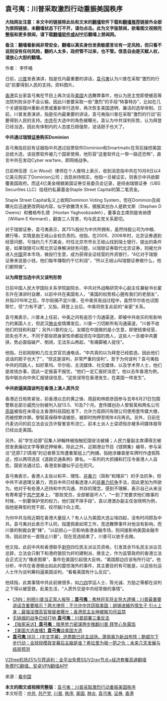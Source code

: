  <h2>袁弓夷：川普采取激烈行动重振美国秩序</h2> <p class="notice"><b>大陆网友注意：本文中的链接除此处和文末的<a href="https://github.com/bannedbook/fanqiang" >翻墙</a>软件下载和<a href="https://github.com/killgcd/justmysocks/blob/master/README.md">翻墙推荐</a>链接外全部为禁网链接，未翻墙状态下打不开，请勿点击。此为文字版禁闻，欲看图文视频完整版和更多禁闻，请下载<a href="https://github.com/bannedbook/fanqiang">翻墙软件或APP</a>后翻墙上禁闻网。</p><p>备注：翻墙看新闻非常安全，翻墙以真实身份发表敏感言论有一定风险，但只看不说则没有任何风险，翻的人太多，政府管不过来，也不管。信息自由是天赋人权，请放心大胆的翻墙。</b></p>  <div class="entry"> <p>作者： 李怀橘</p> <p id="conimg">日前，<a href="https://www.bannedbook.org/bnews/tag/%e5%b7%9d%e6%99%ae/" class="st_tag internal_tag" rel="tag" title="标签 川普 下的日志">川普</a>发表演讲，指是任内最重要的讲话，<a href="https://www.bannedbook.org/bnews/tag/%e8%a2%81%e5%bc%93%e5%a4%b7/" class="st_tag internal_tag" rel="tag" title="标签 袁弓夷 下的日志">袁弓夷</a>认为川普在采取“激烈的行动”前要得到人民的支持。资料图片。</p> <p><a href="https://www.bannedbook.org/bnews/tag/%e9%a6%99%e6%b8%af/" class="st_tag internal_tag" rel="tag" title="标签 香港 下的日志">香港</a>实业家袁弓夷在节目上再次谈及<a href="https://www.bannedbook.org/bnews/tag/%e7%be%8e%e5%9b%bd/" class="st_tag internal_tag" rel="tag" title="标签 美国 下的日志">美国</a>大选舞弊事件，他认为民主党即使被高等法院判败诉亦不会认输，因此川普要采取一些“激烈”的手段“特事特办”，比如在几个关键摇摆州重新点票或重新举行选举，再次恢复美国透明、廉洁的选举体制。日前，川普发表演讲，指是任内最重要的讲话，袁弓夷指川普在采取“激烈的行动”前要得到人民的支持。<a href="https://www.bannedbook.org/bnews/tag/%e4%b8%ad%e5%85%b1/" class="st_tag internal_tag" rel="tag" title="标签 中共 下的日志">中共</a>在大选中的角色被曝光，袁认为中共误判形势，认为拜登已经当选，因此有体制内的人态度日趋强势，说话胆子也大了。</p> <p><strong>中共通过瑞银<a href="https://www.bannedbook.org/bnews/tag/%E8%AF%81%E5%88%B8/" class="st_tag internal_tag" rel="tag" title="标签 证券 下的日志">证券</a>购买Dominion</strong></p> <p>袁弓夷指目前有证据指中共透过投票软件Dominion和Smartmatic在背后操控美国总统大选，该投票软件被几个国家使用，他形容“这套软件比一带一路还恐怖”，直言中共在发动Cyber warfare，即网络战争。</p>  <p>日前林伍德（Lin Wood）律师在个人推特上表示，收到消息指中共在10月8日以4亿美元购买了Dominion公司；消息尚待核实，他指一旦被证实，则表示中共欲颠覆美国政府。而这4亿美金根据美国证券交易委员会记录，是经由瑞银证券（UBS Securities LLC）给纽约私募基金Staple Street Capital的第二笔资金。</p> <p>Staple Street Capital名义上收购Dominion Voting System，但在Dominion丑闻曝光后迅速更改网站内容，似乎欲撇清关系，据报其创办人是欧文斯（Stephen D Owens）和雅格布扎德（Hootan Yaghoobzadeh），董事会主席则是肯纳德（William E Kennard），翻查三人背景，均与民主党关系密切。</p> <p>对于瑞银证券，袁弓夷表示，其75%股份为中共所拥有，虽然持股公司为中粮、建行等，实情是由王岐山全权负责的。他指，在2005、2006年时，北京证券遇到经营问题，亏蚀约几千万美金，时任北京市市长王岐山找到瑞士银行，提出的条件是，如果瑞银可以帮北京证券解决财务问题，以瑞银证券取代北京证券，则被允许进入<span class='wp_keywordlink_affiliate'><a href="https://www.bannedbook.org/" title="中国" target="_blank">中国</a></span>资本市场，做投行生意，成为获得全证经营的外资银行，“4亿对于瑞银证券来说是小钱，他们每年赚取约千亿利润”，“所以王岐山叫瑞银证券做什么，他们都照做”。</p> <p><strong>以为拜登当选中共又误判形势</strong></p> <p>日前中国人民大学国际关系学院副院长、中共对外战略研究中心副主任兼秘书长翟东升在演讲时自爆，以前中共在美国有人，“美国的权势核心圈有我们的老朋友”，并指2016年之后，华尔街搞不定川普，在中美贸易战过程中，虽然华尔街也试图帮忙，但“力有不逮”，又指，拜登上台后，中美将恢复此前的“亲密”关系。</p>  <p>袁弓夷表示，川普未上任前，中美之间有逾百个沟通渠道，即被中共收买的有影响力的美国人士，但武汉<a href="https://www.bannedbook.org/bnews/tag/%e8%82%ba%e7%82%8e/" class="st_tag internal_tag" rel="tag" title="标签 肺炎 下的日志">肺炎</a>疫情爆发后，川普一刀切断所有沟通渠道，“川普不收他们的钱和利益”；另外川普的女儿、女婿在中国做的是小生意，即使结束经营，损失也不大，不同于那些把身家性命都投资在中国的商人，这些人一旦被中共要挟，势必面临破产、倒闭，无法东山再起，“有痛脚被人捉住”。</p> <p>他指，日前刚刚和几位北京官员通电话，“中共真的以为拜登已经胜选，因此他们说话的胆子也大了”，“但这是误判，非常严重的误判”。至于为何误判？袁弓夷指中共的同路人，如好莱坞、华尔街、主流媒体、社交媒体，以及学术界人士，他们是收钱办事，因此一定报喜不报忧，“他们一定汇报好消息”。他以去年香港为例，指中联办向中央汇报错误信息，“这些误导在香港发生，在美国一样发生”。</p> <p><strong>中共欲逼美国谈判在香港上演人质外交</strong></p> <p>香港近日局势紧张，前香港众志的黄之锋、周庭和林郎彦因参与去年6月21日包围警察总部示威而分别被判入狱13.5、10及7个月。壹传媒创办人黎智英和两名公司<span class='wp_keywordlink_affiliate'><a href="https://www.bannedbook.org/bnews/ccpdope/" title="中共高层内幕" target="_blank">高层</a></span>被指在未得业主香港科技园批准下，允许力高顾问有限公司使用壹传媒大楼，而被控欺诈罪。黎智英保释申请被拒，被即时拘押至明年4月再讯。另外，日前在丹麦访问的前立法会议员许智峯宣布流亡。前本土派人士梁颂恒亦被多间媒体报导已经出走美国。</p> <p>另外，前“学生动源”召集人钟翰林被指触犯国安法被捕；人民力量副主席谭得志被控发表煽动文字等罪还押候审。除此之外，近期港台节目《铿锵集》编导，参与采访“还原7.21真相”的记者蔡玉玲遭重案组上门拘捕，指她涉嫌查册车牌时作虚假陈述，控以两项违反《道路交通条例》罪名。一系列的大抓捕和打压令香港人人自危，国安法通过后，香港变新疆似乎近在咫尺。</p>  <p>袁弓夷表示，香港人主张以和平、理性、<span class='wp_keywordlink'><a href="https://www.bannedbook.org/forum2/topic6313.html" title="《非暴力不合作运动丛书》" target="_blank">非暴力</a></span>（简称“和理非”）的手法抗争，但中共不讲道理又暴力，而且中共已经看透港人的<span class='wp_keywordlink'><a href="https://www.bannedbook.org/forum2/topic517.html" title="《非暴力抗争——一种更强大的力量》" target="_blank">非暴力抗争</a></span>手法，因此更加为所欲为。他对于有些港人还持和中共沟通、共存的理念，感到不理解，表示自己从来没有寄希望于<a href="https://www.bannedbook.org/bnews/tag/%e5%85%b1%e4%ba%a7%e5%85%9a/" class="st_tag internal_tag" rel="tag" title="标签 共产党 下的日志">共产党</a>身上，“那些党员，全部都是坏人”，“一到了党要求他们做事的时候，一到要保护党的权力，他们就不择手段”。袁以港澳办副主任张晓明为例，指他是典型的党干部，绞尽脑汁向上爬。</p> <p>为何中共当局近期在香港大量捉人？有人认为美国大选尘埃四起，没有时间顾及中共。袁弓夷对此表示不认同，指蓬佩奥如常工作，竞选舞弊事件对他没有影响，而川普的制裁会更“辣”，“以前担心一旦影响香港金融市场，则间接影响美国金融市场，因此财长一直阻止川普”，现在竞选结束了，川普可以放手去做。</p> <p>他又指，此前中共和香港联手<span class='wp_keywordlink'><a href="https://www.bannedbook.org/forum2/topic21.html" title="《剥夺》 黄建民 著" target="_blank">剥夺</a></span>四位民主派议员资格，引发其余15名民主派议员总辞，立法会只剩下和港府狼狈为奸的建制派，换言之，作为监管政府的香港立法会正式沦为“橡皮图章”，事件在美国引起很大反响，“美国那边应该有所行动”。他分析，中共在香港做出如此的震惊海外的事件，其主要目的有可能是，以这些社运人士作为谈判筹码逼美国谈判，“看看美国有什么反应”。</p> <p>他续指，此类事情中共此前做很多，如<span class='wp_keywordlink'><a href="https://www.bannedbook.org/forum2/topic2509.html" title="《中国六四真相》" target="_blank">六四</a></span>学运人士、陈光诚、方励之等都在谈判之下得以被营救，赴美生活，“人质外交是中共经常做的事情”。</p> <ul class='op-related-articles' title='相关阅读'> <li><a href='https://www.bannedbook.org/bnews/bannedvideo/20201203/1441489.html' target='_blank'>CNN：别把川普当正常人报导；<b>袁弓夷</b>：弗林将军将主导大逮捕；川普最重要讲话含重要暗示？两大律师：不允许中共窃取美国；胡锡进婚外情生子 引火上身；最强淫僧高官接替者曝光；香港民主女神被叛10月监禁</a></li> <li><a href='https://www.bannedbook.org/bnews/cbnews/20201203/1441285.html' target='_blank'>无硝烟的战争已经打响 <b>袁弓夷</b>：川普部署三重反击</a></li> <li><a href='https://www.bannedbook.org/bnews/comments/20201125/1436841.html' target='_blank'>【独家采访】<b>袁弓夷</b>：暗黑势力密谋两步推翻川普 拜登心急露馅</a></li> <li><a href='https://www.bannedbook.org/bnews/bannedvideo/20201124/1436053.html' target='_blank'>【美国大选直播】<b>袁弓夷</b>谈美国大选</a></li> <li><a href='https://www.bannedbook.org/bnews/bannedvideo/20201123/1435335.html' target='_blank'><b>袁弓夷</b> (83)：(中文字幕）选票数已非主战场，蓬佩奥为新战布阵；鲍威尔下步行动；全球规模政变幕后主脑是谁？希拉里为报一箭之仇；未来几天发展与结局预测</a></li> </ul> <p class="texttj"> <a href="https://www.bannedbook.org/forum23/topic22702.html" target="_blank">V2free机场25%引荐返利：全平台免费SS/V2ray节点+经济套餐高速翻墙</a><br/> <a href="https://github.com/bannedbook/fanqiang/wiki/%E7%A6%81%E9%97%BB%E7%BD%91%E5%AE%89%E5%8D%93%E7%BF%BB%E5%A2%99%E6%96%B0%E9%97%BBAPP" target="_blank">免费PC翻墙、安卓VPN翻墙APP</a></p><p> 来源：<span class='wp_keywordlink_affiliate'><a href="https://www.secretchina.com/" title="看中国" target="_blank">看中国</a></span> </p> <a name='sharetosocial'></a>       <div><b>本文的图文或视频完整版</b>：<a href='https://www.bannedbook.org/bnews/comments/20201206/1442927.html'>袁弓夷：川普采取激烈行动重振美国秩序</a></div>  </div><!--END ENTRY--> <div class="postfooter"> <div>本文标签：<a href="https://www.bannedbook.org/bnews/tag/%e4%b8%ad%e5%85%b1/" rel="tag">中共</a>, <a href="https://www.bannedbook.org/bnews/tag/%e5%85%b1%e4%ba%a7%e5%85%9a/" rel="tag">共产党</a>, <a href="https://www.bannedbook.org/bnews/tag/%e5%b7%9d%e6%99%ae/" rel="tag">川普</a>, <a href="https://www.bannedbook.org/bnews/tag/%E7%A7%A9%E5%BA%8F/" rel="tag">秩序</a>, <a href="https://www.bannedbook.org/bnews/tag/%e7%be%8e%e5%9b%bd/" rel="tag">美国</a>, <a href="https://www.bannedbook.org/bnews/tag/%e8%82%ba%e7%82%8e/" rel="tag">肺炎</a>, <a href="https://www.bannedbook.org/bnews/tag/%e8%a2%81%e5%bc%93%e5%a4%b7/" rel="tag">袁弓夷</a>, <a href="https://www.bannedbook.org/bnews/tag/%E8%AF%81%E5%88%B8/" rel="tag">证券</a>, <a href="https://www.bannedbook.org/bnews/tag/%e9%a6%99%e6%b8%af/" rel="tag">香港</a></div>  </div><!--END POSTFOOTER--> 